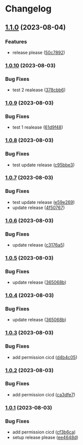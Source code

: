 # Changelog

## [1.1.0](https://github.com/priyanshunamdev6/Release-Please/compare/v1.0.10...v1.1.0) (2023-08-04)


### Features

* release please ([50c7892](https://github.com/priyanshunamdev6/Release-Please/commit/50c7892f22cbafc2977bc23cd07252255216aa51))

### [1.0.10](https://github.com/priyanshunamdev6/Release-Please/compare/v1.0.9...v1.0.10) (2023-08-03)


### Bug Fixes

* test 2 realease ([378cbb6](https://github.com/priyanshunamdev6/Release-Please/commit/378cbb6bcc6c92e3419c1076ae3f0af2eb34fcf2))

### [1.0.9](https://github.com/priyanshunamdev6/Release-Please/compare/v1.0.8...v1.0.9) (2023-08-03)


### Bug Fixes

* test 1 realease ([61d9f48](https://github.com/priyanshunamdev6/Release-Please/commit/61d9f4820428d86bedc74e15100172f31c59c341))

### [1.0.8](https://github.com/priyanshunamdev6/Release-Please/compare/v1.0.7...v1.0.8) (2023-08-03)


### Bug Fixes

* test update release ([c95bbe3](https://github.com/priyanshunamdev6/Release-Please/commit/c95bbe32f7c372aa49dd22079c67cc50567ff59a))

### [1.0.7](https://github.com/priyanshunamdev6/Release-Please/compare/v1.0.6...v1.0.7) (2023-08-03)


### Bug Fixes

* test update release ([e59e269](https://github.com/priyanshunamdev6/Release-Please/commit/e59e269bac162a795ffa62f20b0fe462e8ef63fa))
* update release ([4f50767](https://github.com/priyanshunamdev6/Release-Please/commit/4f50767186f4352fef7fe09935d163f630786b3a))

### [1.0.6](https://github.com/priyanshunamdev6/Release-Please/compare/v1.0.5...v1.0.6) (2023-08-03)


### Bug Fixes

* update release ([c3176a5](https://github.com/priyanshunamdev6/Release-Please/commit/c3176a5a54a0675177f439bd2712a9ffa46ec70d))

### [1.0.5](https://github.com/priyanshunamdev6/Release-Please/compare/v1.0.4...v1.0.5) (2023-08-03)


### Bug Fixes

* update release ([365068b](https://github.com/priyanshunamdev6/Release-Please/commit/365068bef6fafeba8087696b931171759be3a60d))

### [1.0.4](https://github.com/priyanshunamdev6/Release-Please/compare/v1.0.3...v1.0.4) (2023-08-03)


### Bug Fixes

* update release ([365068b](https://github.com/priyanshunamdev6/Release-Please/commit/365068bef6fafeba8087696b931171759be3a60d))

### [1.0.3](https://github.com/priyanshunamdev6/Release-Please/compare/v1.0.2...v1.0.3) (2023-08-03)


### Bug Fixes

* add permission cicd ([d4b4c05](https://github.com/priyanshunamdev6/Release-Please/commit/d4b4c056e31f20563c5bf4ba34642eb9bd439a0b))

### [1.0.2](https://github.com/priyanshunamdev6/Release-Please/compare/v1.0.1...v1.0.2) (2023-08-03)


### Bug Fixes

* add permission cicd ([ca3dfe7](https://github.com/priyanshunamdev6/Release-Please/commit/ca3dfe766bdf308368ea6c9f08a03a7277abeb7d))

### [1.0.1](https://github.com/priyanshunamdev6/Release-Please/compare/v1.0.0...v1.0.1) (2023-08-03)


### Bug Fixes

* add permission cicd ([cf3b6ca](https://github.com/priyanshunamdev6/Release-Please/commit/cf3b6caf42fdf1389143237d634eaa57cb4dc48b))
* setup release please ([ee4648d](https://github.com/priyanshunamdev6/Release-Please/commit/ee4648d0cd5b716c3bb842608320ef95f9916b1e))
